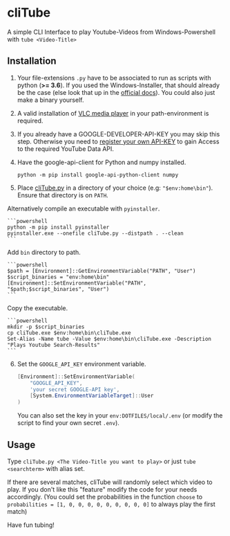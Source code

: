 # cliTube

A simple CLI Interface to play Youtube-Videos from Windows-Powershell with `tube <Video-Title>`

## Installation

1. Your file-extensions `.py` have to be associated to run as scripts with python (**>= 3.6**). If you used the Windows-Installer, that should already be the case (else look that up in the [official docs](https://docs.python.org/3/faq/windows.html#how-do-i-make-python-scripts-executable)). You could also just make a binary yourself.

2. A valid installation of [VLC media player](http://www.videolan.org/vlc/) in your path-environment is required.

3. If you already have a GOOGLE-DEVELOPER-API-KEY you may skip this step. Otherwise you need to [register your own API-KEY](https://developers.google.com/youtube/android/player/register) to gain Access to the required YouTube Data API.

4. Have the google-api-client for Python and numpy installed.

    ```shell
    python -m pip install google-api-python-client numpy
    ```

5. Place [cliTube.py](https://raw.githubusercontent.com/oryon-dominik/cliTube/master/cliTube.py) in a directory of your choice (e.g: `"$env:home\bin"`). Ensure that directory is on `PATH`. 

Alternatively compile an executable with `pyinstaller`.

    ```powershell
    python -m pip install pyinstaller
    pyinstaller.exe --onefile cliTube.py --distpath . --clean
    ```

Add `bin` directory to path.

    ```powershell
    $path = [Environment]::GetEnvironmentVariable("PATH", "User")
    $script_binaries = "env:home\bin"
    [Environment]::SetEnvironmentVariable("PATH", "$path;$script_binaries", "User")
    ```

Copy the executable.

    ```powershell
    mkdir -p $script_binaries
    cp cliTube.exe $env:home\bin\cliTube.exe
    Set-Alias -Name tube -Value $env:home\bin\cliTube.exe -Description "Plays Youtube Search-Results"
    ```


6. Set the `GOOGLE_API_KEY` environment variable.

    ```powershell
    [Environment]::SetEnvironmentVariable(
        "GOOGLE_API_KEY",
        'your secret GOOGLE-API key',
        [System.EnvironmentVariableTarget]::User
    )
    ```

    You can also set the key in your `env:DOTFILES/local/.env` (or modify the script to find your own secret `.env`).

## Usage

Type `cliTube.py <The Video-Title you want to play>` or just `tube <searchterm>` with alias set.

If there are several matches, cliTube will randomly select which video to play. If you don't like this "feature" modify the code for your needs accordingly. (You could set the probabilities in the function `choose` to `probabilities = [1, 0, 0, 0, 0, 0, 0, 0, 0, 0]` to always play the first match)

Have fun tubing!
